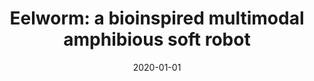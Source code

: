 ---
title: "Eelworm: a bioinspired multimodal amphibious soft robot"
collection: publications
permalink: /publication/2020-01-01-Eelworm-a-bioinspired-multimodal-amphibious-soft-robot
date: 2020-01-01
venue: 'In the proceedings of 2020 3rd IEEE International Conference on Soft Robotics (RoboSoft)'
link: 'https://doi.org/10.1109/RoboSoft48309.2020.9115989'
citation: ' <b>Edoardo Milana</b>,  Bert Van Raemdonck,  Kevin Cornelis,  Enrique Dehaerne,  Jef De Clerck,  Yarno De Groof,  Toon De Vil,  Benjamin Gorissen,  Dominiek Reynaerts, &quot;Eelworm: a bioinspired multimodal amphibious soft robot.&quot; <i>In the proceedings of 2020 3rd IEEE International Conference on Soft Robotics (RoboSoft)</i>, 2020.'
---